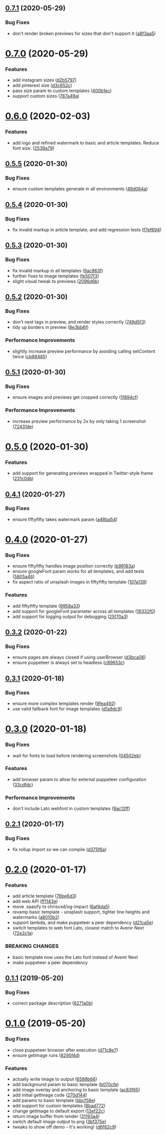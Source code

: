 ## [0.7.1](https://github.com/chrisvxd/puppeteer-social-image/compare/v0.7.0...v0.7.1) (2020-05-29)


### Bug Fixes

* don't render broken previews for sizes that don't support it ([a8f3aa5](https://github.com/chrisvxd/puppeteer-social-image/commit/a8f3aa5))



# [0.7.0](https://github.com/chrisvxd/puppeteer-social-image/compare/v0.6.0...v0.7.0) (2020-05-29)


### Features

* add instagram sizes ([d2b5797](https://github.com/chrisvxd/puppeteer-social-image/commit/d2b5797))
* add pinterest size ([d3c652c](https://github.com/chrisvxd/puppeteer-social-image/commit/d3c652c))
* pass size param to custom templates ([400b1ec](https://github.com/chrisvxd/puppeteer-social-image/commit/400b1ec))
* support custom sizes ([787a49a](https://github.com/chrisvxd/puppeteer-social-image/commit/787a49a))



# [0.6.0](https://github.com/chrisvxd/puppeteer-social-image/compare/v0.5.5...v0.6.0) (2020-02-03)


### Features

* add logo and refined watermark to basic and article templates. Reduce font size. ([2539a79](https://github.com/chrisvxd/puppeteer-social-image/commit/2539a79))



## [0.5.5](https://github.com/chrisvxd/puppeteer-social-image/compare/v0.5.4...v0.5.5) (2020-01-30)


### Bug Fixes

* ensure custom templates generate in all environments ([49d084a](https://github.com/chrisvxd/puppeteer-social-image/commit/49d084a))



## [0.5.4](https://github.com/chrisvxd/puppeteer-social-image/compare/v0.5.3...v0.5.4) (2020-01-30)


### Bug Fixes

* fix invalid markup in article template, and add regression tests ([f7ef694](https://github.com/chrisvxd/puppeteer-social-image/commit/f7ef694))



## [0.5.3](https://github.com/chrisvxd/puppeteer-social-image/compare/v0.5.2...v0.5.3) (2020-01-30)


### Bug Fixes

* fix invalid markup in all templates ([9ac863f](https://github.com/chrisvxd/puppeteer-social-image/commit/9ac863f))
* further fixes to image templates ([fe507f3](https://github.com/chrisvxd/puppeteer-social-image/commit/fe507f3))
* slight visual tweak to previews ([2096d6b](https://github.com/chrisvxd/puppeteer-social-image/commit/2096d6b))



## [0.5.2](https://github.com/chrisvxd/puppeteer-social-image/compare/v0.5.1...v0.5.2) (2020-01-30)


### Bug Fixes

* don't nest <html /> tags in preview, and render styles correctly ([749d5f3](https://github.com/chrisvxd/puppeteer-social-image/commit/749d5f3))
* tidy up borders in preview ([8e3bb6f](https://github.com/chrisvxd/puppeteer-social-image/commit/8e3bb6f))


### Performance Improvements

* slightly increase preview performance by avoiding calling setContent twice ([cb88485](https://github.com/chrisvxd/puppeteer-social-image/commit/cb88485))



## [0.5.1](https://github.com/chrisvxd/puppeteer-social-image/compare/v0.5.0...v0.5.1) (2020-01-30)


### Bug Fixes

* ensure images and previews get cropped correctly ([1f894cf](https://github.com/chrisvxd/puppeteer-social-image/commit/1f894cf))


### Performance Improvements

* increase preview performance by 2x by only taking 1 screenshot ([72431de](https://github.com/chrisvxd/puppeteer-social-image/commit/72431de))



# [0.5.0](https://github.com/chrisvxd/puppeteer-social-image/compare/v0.4.1...v0.5.0) (2020-01-30)


### Features

* add support for generating previews wrapped in Twitter-style frame ([231c0db](https://github.com/chrisvxd/puppeteer-social-image/commit/231c0db))



## [0.4.1](https://github.com/chrisvxd/puppeteer-social-image/compare/v0.4.0...v0.4.1) (2020-01-27)


### Bug Fixes

* ensure fiftyfifty takes watermark param ([a48ba54](https://github.com/chrisvxd/puppeteer-social-image/commit/a48ba54))



# [0.4.0](https://github.com/chrisvxd/puppeteer-social-image/compare/v0.3.2...v0.4.0) (2020-01-27)


### Bug Fixes

* ensure fiftyfifty handles image position correctly ([b99183a](https://github.com/chrisvxd/puppeteer-social-image/commit/b99183a))
* ensure googleFont param works for all templates, and add tests ([5805a46](https://github.com/chrisvxd/puppeteer-social-image/commit/5805a46))
* fix aspect ratio of unsplash images in fiftyfifty template ([107a139](https://github.com/chrisvxd/puppeteer-social-image/commit/107a139))


### Features

* add fiftyfifty template ([9958a33](https://github.com/chrisvxd/puppeteer-social-image/commit/9958a33))
* add support for googleFont parameter across all templates ([19332f0](https://github.com/chrisvxd/puppeteer-social-image/commit/19332f0))
* add support for logging output for debugging ([25f70a3](https://github.com/chrisvxd/puppeteer-social-image/commit/25f70a3))



## [0.3.2](https://github.com/chrisvxd/puppeteer-social-image/compare/v0.3.1...v0.3.2) (2020-01-22)


### Bug Fixes

* ensure pages are always closed if using userBrowser ([d3bca06](https://github.com/chrisvxd/puppeteer-social-image/commit/d3bca06))
* ensure puppeteer is always set to headless ([c89653c](https://github.com/chrisvxd/puppeteer-social-image/commit/c89653c))



## [0.3.1](https://github.com/chrisvxd/puppeteer-social-image/compare/v0.3.0...v0.3.1) (2020-01-18)


### Bug Fixes

* ensure more complex templates render ([9fea492](https://github.com/chrisvxd/puppeteer-social-image/commit/9fea492))
* use valid fallback font for image templates ([d1a9dc9](https://github.com/chrisvxd/puppeteer-social-image/commit/d1a9dc9))



# [0.3.0](https://github.com/chrisvxd/puppeteer-social-image/compare/v0.2.1...v0.3.0) (2020-01-18)


### Bug Fixes

* wait for fonts to load before rendering screenshots ([04502eb](https://github.com/chrisvxd/puppeteer-social-image/commit/04502eb))


### Features

* add browser param to allow for external puppeteer configuration ([33cdfdc](https://github.com/chrisvxd/puppeteer-social-image/commit/33cdfdc))


### Performance Improvements

* don't include Lato webfont in custom templates ([9ac12ff](https://github.com/chrisvxd/puppeteer-social-image/commit/9ac12ff))



## [0.2.1](https://github.com/chrisvxd/puppeteer-social-image/compare/v0.2.0...v0.2.1) (2020-01-17)


### Bug Fixes

* fix rollup import so we can compile ([d375f6a](https://github.com/chrisvxd/puppeteer-social-image/commit/d375f6a))



# [0.2.0](https://github.com/chrisvxd/puppeteer-social-image/compare/v0.1.1...v0.2.0) (2020-01-17)


### Features

* add article template ([76be6d3](https://github.com/chrisvxd/puppeteer-social-image/commit/76be6d3))
* add web API ([ff1143e](https://github.com/chrisvxd/puppeteer-social-image/commit/ff1143e))
* move .saasify to chrisvxd/og-impact ([6af4da5](https://github.com/chrisvxd/puppeteer-social-image/commit/6af4da5))
* revamp basic template - unsplash support, tighter line heights and watermarks ([a8010b2](https://github.com/chrisvxd/puppeteer-social-image/commit/a8010b2))
* support lambda, and make puppeteer a peer dependency ([d21ca5e](https://github.com/chrisvxd/puppeteer-social-image/commit/d21ca5e))
* switch templates to web font Lato, closest match to Avenir Next ([72e2c1a](https://github.com/chrisvxd/puppeteer-social-image/commit/72e2c1a))


### BREAKING CHANGES

* basic template now uses the Lato font instead of Avenir Next
* make puppeteer a peer dependency



## [0.1.1](https://github.com/chrisvxd/puppeteer-social-image/compare/v0.1.0...v0.1.1) (2019-05-20)


### Bug Fixes

* correct package description ([6271a0b](https://github.com/chrisvxd/puppeteer-social-image/commit/6271a0b))



# [0.1.0](https://github.com/chrisvxd/puppeteer-social-image/compare/270d144...v0.1.0) (2019-05-20)


### Bug Fixes

* close puppeteer browser after execution ([d71c8e7](https://github.com/chrisvxd/puppeteer-social-image/commit/d71c8e7))
* ensure getImage runs ([8295f4d](https://github.com/chrisvxd/puppeteer-social-image/commit/8295f4d))


### Features

* actually write image to output ([6588b66](https://github.com/chrisvxd/puppeteer-social-image/commit/6588b66))
* add background param to basic template ([b070cfe](https://github.com/chrisvxd/puppeteer-social-image/commit/b070cfe))
* add image overlay and anchoring to basic template ([ac83f65](https://github.com/chrisvxd/puppeteer-social-image/commit/ac83f65))
* add initial getImage code ([270d144](https://github.com/chrisvxd/puppeteer-social-image/commit/270d144))
* add params to basic template ([bbcf58e](https://github.com/chrisvxd/puppeteer-social-image/commit/bbcf58e))
* add support for custom templates ([8bad772](https://github.com/chrisvxd/puppeteer-social-image/commit/8bad772))
* change getImage to default export ([13ef22c](https://github.com/chrisvxd/puppeteer-social-image/commit/13ef22c))
* return image buffer from render ([31193a4](https://github.com/chrisvxd/puppeteer-social-image/commit/31193a4))
* switch default image output to png ([3bf375e](https://github.com/chrisvxd/puppeteer-social-image/commit/3bf375e))
* tweaks to show off demo - it's working! ([d6f62c9](https://github.com/chrisvxd/puppeteer-social-image/commit/d6f62c9))



